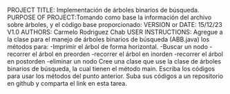 PROJECT TITLE: Implementación de árboles binarios de búsqueda.
PURPOSE OF PROJECT:Tomando como base la información del archivo sobre árboles, y el código base proporcionado:
VERSION or DATE: 15/12/23 V1.0
AUTHORS: Carmelo Rodriguez Chab
USER INSTRUCTIONS:
Agregue a la clase para el manejo de árboles binarios de búsqueda (ABB.java) los métodos para:
-Imprimir el árbol de forma horizontal.
-Buscar un nodo
-recorrer el árbol en preorden
-recorrer el árbol en inorden
-recorrer el árbol en postorden
-eliminar un nodo 
Cree una clase que use la clase de árboles binarios de búsqueda, la cual tienen el método main. Escriba los códigos para usar los métodos del punto anterior.
Suba sus códigos  a un repositorio en github y comparta el link en esta tarea.
